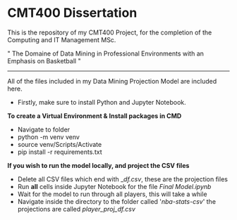 # CMT400 Dissertation

This is the repository of my CMT400 Project, for the completion of the Computing and IT Management MSc.

" The Domaine of Data Mining in Professional Environments with an Emphasis on Basketball "


----------------------------------------------------------------------------------------------------


All of the files included in my Data Mining Projection Model are included here.

- Firstly, make sure to install Python and Jupyter Notebook.


**To create a Virtual Environment & Install packages in CMD**


- Navigate to folder
- python -m venv venv
- source venv/Scripts/Activate
- pip install -r requirements.txt

**If you wish to run the model locally, and project the CSV files**

- Delete all CSV files which end with __df.csv_, these are the projection files
- Run **all** cells inside Jupyter Notebook for the file _Final Model.ipynb_
- Wait for the model to run through all players, this will take a while
- Navigate inside the directory to the folder called '_nba-stats-csv_'
the projections are called _player_proj_df.csv_
